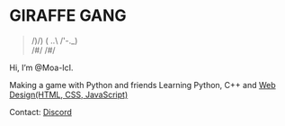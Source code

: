 # GIRAFFE GANG        

>   /)/)
>  ( ..\ 
>  /'-._)  
> /#/ 
>/#/

Hi, I’m @Moa-IcI.

Making a game with Python and friends
Learning Python, C++ and [Web Design(HTML, CSS, JavaScript)](https://longnecksoftware.ch)

Contact:
[Discord](https://www.discord.com/channels/@994857480729411584)
